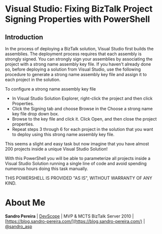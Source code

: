 # Visual Studio: Fixing BizTalk Project Signing Properties with PowerShell

## Introduction
In the process of deploying a BizTalk solution, Visual Studio first builds the assemblies. The deployment process requires that each assembly is strongly signed. You can strongly sign your assemblies by associating the project with a strong name assembly key file. If you haven't already done so, before deploying a solution from Visual Studio, use the following procedure to generate a strong name assembly key file and assign it to each project in the solution.

To configure a strong name assembly key file
* In Visual Studio Solution Explorer, right-click the project and then click Properties.
* Click the Signing tab and choose Browse in the Choose a strong name key file drop down box.
* Browse to the key file and click it. Click Open, and then close the project properties.
* Repeat steps 3 through 6 for each project in the solution that you want to deploy using this strong name assembly key file.

This seems a slight and easy task but now imagine that you have almost 200 projects inside a unique Visual Studio Solution!

With this PowerShell you will be able to parameterize all projects inside a Visual Studio Solution running a single line of code and avoid spending numerous hours doing this task manually.

THIS POWERSHELL IS PROVIDED "AS IS", WITHOUT WARRANTY OF ANY KIND.

# About Me
**Sandro Pereira** | [DevScope](http://www.devscope.net/) | MVP & MCTS BizTalk Server 2010 | [https://blog.sandro-pereira.com/](https://blog.sandro-pereira.com/) | [@sandro_asp](https://twitter.com/sandro_asp)